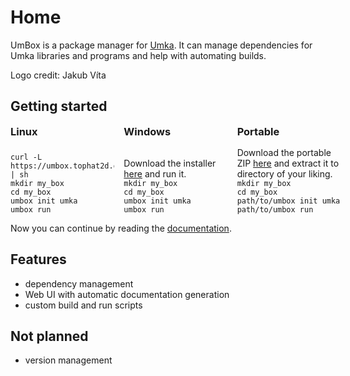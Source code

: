# Home

UmBox is a package manager for [Umka](https://github.com/vtereshkov/umka-lang).
It can manage dependencies for Umka libraries and programs and help with
automating builds.

Logo credit: Jakub Víta

## Getting started

<style>
.getting-started {
    display: grid;
    grid-template-columns: 33% 33% 33%;
    grid-gap: 15px;
}

.getting-started h3 {
  margin: 0;
}

.code {
    align-self: end;
}

.code >* {
    margin: 0;
}
</style>

<div class="getting-started">
  <div>
    <h3>Linux</h3>
  </div>
  <div>
    <h3>Windows</h3>
  </div>
  <div>
    <h3>Portable</h3>
  </div>

  <div class="code">
    <pre><code>curl -L https://umbox.tophat2d.dev/dl/setup.sh | sh
mkdir my_box
cd my_box
umbox init umka
umbox run</code></pre>
  </div>

  <div class="code">
    <p>Download the installer <a href="/dl/umbox_install.exe">here</a> and run it.</p>
<pre><code>mkdir my_box
cd my_box
umbox init umka
umbox run</code></pre>
  </div>

  <div class="code">
    <p>Download the portable ZIP <a href="/dl/umbox_portable.zip">here</a> and extract it to directory of your liking.</p>
<pre><code>mkdir my_box
cd my_box
path/to/umbox init umka
path/to/umbox run</code></pre>
  </div>
</div>

Now you can continue by reading the [documentation](/docs/user/guides/02-getting-started.md).

## Features

- dependency management
- Web UI with automatic documentation generation
- custom build and run scripts

## Not planned

- version management
